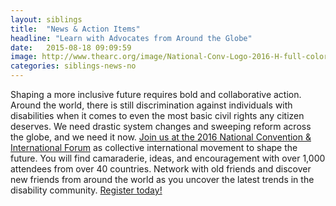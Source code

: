```yaml
---
layout: siblings
title:  "News & Action Items"
headline: "Learn with Advocates from Around the Globe"
date:   2015-08-18 09:09:59
image: http://www.thearc.org/image/National-Conv-Logo-2016-H-full-color.png
categories: siblings-news-no
---
```

Shaping a more inclusive future requires bold and collaborative action. Around the world, there is still discrimination against individuals with disabilities when it comes to even the most basic civil rights any citizen deserves. We need drastic system changes and sweeping reform across the globe, and we need it now. <a href="http://convention.thearc.org">Join us at the 2016 National Convention & International Forum</a> as collective international movement to shape the future. You will find camaraderie, ideas, and encouragement with over 1,000 attendees from over 40 countries. Network with old friends and discover new friends from around the world as you uncover the latest trends in the disability community. <a href="http://convention.thearc.org">Register today!</a>